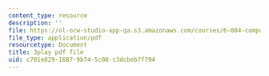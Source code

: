```yaml
---
content_type: resource
description: ''
file: https://ol-ocw-studio-app-qa.s3.amazonaws.com/courses/6-004-computation-structures-spring-2017/c701e82916879b745c08c3dcbeb7f794_qyBuzeUYs2M.pdf
file_type: application/pdf
resourcetype: Document
title: 3play pdf file
uid: c701e829-1687-9b74-5c08-c3dcbeb7f794
---
```

